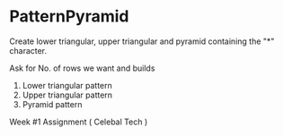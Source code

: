 # PatternPyramid
Create lower triangular, upper triangular and pyramid containing the "*" character.


Ask for No. of rows we want and builds
1. Lower triangular pattern
2. Upper triangular pattern
3. Pyramid pattern

Week #1 Assignment ( Celebal Tech )
